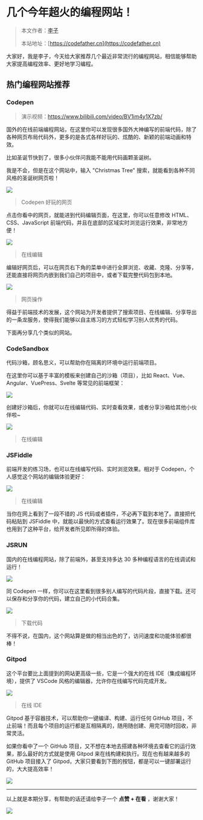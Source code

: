 # 几个今年超火的编程网站！

> 本文作者：[李子](https://yuyuanweb.feishu.cn/wiki/Abldw5WkjidySxkKxU2cQdAtnah)
>
> 本站地址：[https://codefather.cn](https://codefather.cn)

大家好，我是李子，今天给大家推荐几个最近非常流行的编程网站，相信能够帮助大家提高编程效率、更好地学习编程。

## 热门编程网站推荐

### Codepen

> 演示视频：https://www.bilibili.com/video/BV1im4y1X7zb/

国外的在线前端编程网站，在这里你可以发现很多国外大神编写的前端代码，除了各种网页布局代码外，更多的是各式各样好玩的、炫酷的、新颖的前端动画和特效。

比如圣诞节快到了，很多小伙伴问我能不能用代码画颗圣诞树。

我是不会，但是在这个网站中，输入 "Christmas Tree" 搜索，就能看到各种不同风格的圣诞树网页啦！

![](https://pic.yupi.icu/5563/202311091200571.png)

> Codepen 好玩的网页

点击你看中的网页，就能进到代码编辑页面，在这里，你可以任意修改 HTML、CSS、JavaScript 前端代码，并且在底部的区域实时浏览运行效果，非常地方便！

![](https://pic.yupi.icu/5563/202311091200582.png)

> 在线编辑

编辑好网页后，可以在网页右下角的菜单中进行全屏浏览、收藏、克隆、分享等，还能直接将网页内嵌到我们自己的项目中，或者下载完整代码包到本地。

![](https://pic.yupi.icu/5563/202311091200530.png)

> 网页操作

得益于前端技术的发展，这个网站为开发者提供了搜索项目、在线编辑、分享导出的一条龙服务，使得我们能够以自主练习的方式轻松学习别人优秀的代码。

下面再分享几个类似的网站。

### CodeSandbox

代码沙箱，顾名思义，可以帮助你在隔离的环境中运行前端项目。

在这里你可以基于丰富的模板来创建自己的沙箱（项目），比如 React、Vue、Angular、VuePress、Svelte 等常见的前端框架：

![](https://pic.yupi.icu/5563/202311091200541.png)

创建好沙箱后，你就可以在线编辑代码、实时查看效果，或者分享沙箱给其他小伙伴啦~

![](https://pic.yupi.icu/5563/202311091200524.png)

> 在线编辑

### JSFiddle

前端开发的练习场，也可以在线编写代码、实时浏览效果。相对于 Codepen，个人感觉这个网站的编辑体验更好：

![](https://pic.yupi.icu/5563/202311091200561.png)

> 在线编辑

当你在网上看到了一段不错的 JS 代码或者插件，不必再下载到本地了。直接把代码粘贴到 JSFiddle 中，就能以最快的方式查看运行效果了。现在很多前端组件库也用到了这种平台，给开发者所见即所得的体验。

### JSRUN

国内的在线编程网站，除了前端外，甚至支持多达 30 多种编程语言的在线调试和运行！

![](https://pic.yupi.icu/5563/202311091200072.png)

同 Codepen 一样，你可以在这里看到很多别人编写的代码片段，直接下载。还可以保存和分享你的代码，建立自己的小代码合集。

![](https://pic.yupi.icu/5563/202311091200103.png)

> 下载代码

不得不说，在国内，这个网站算是做的相当出色的了，访问速度和功能体验都很棒！

### Gitpod

这个平台要比上面提到的网站更高级一些，它是一个强大的在线 IDE（集成编程环境），提供了 VSCode 风格的编辑器，允许你在线编写代码完成开发。

![](https://pic.yupi.icu/5563/202311091200095.png)

> 在线 IDE

Gitpod 基于容器技术，可以帮助你一键编译、构建、运行任何 GitHub 项目，不止前端！而且每个项目的运行都是互相隔离的，随用随创建、用完可随时回收，非常灵活。

如果你看中了一个 GitHub 项目，又不想在本地去搭建各种环境去查看它的运行效果，那么最好的方式就是使用 Gitpod 来在线构建和执行。现在也有越来越多的 GitHub 项目接入了 Gitpod，大家只要看到下图的按钮，都是可以一键部署运行的，大大提高效率！

![](https://pic.yupi.icu/5563/202311091200111.png)



------


以上就是本期分享，有帮助的话还请给李子一个 **点赞 + 在看** ，谢谢大家！

![](https://pic.yupi.icu/5563/202311091200156.png)